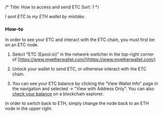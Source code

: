 /*
Title: How to access and send ETC
Sort: 1
*/

*I sent ETC to my ETH wallet by mistake.*

### How-to

In order to see your ETC and interact with the ETC chain, you must first be on an ETC node. 

1. Select "ETC (Epool.io)" in the network-switcher in the top-right corner of [https://www.myetherwallet.com/](https://www.myetherwallet.com/)

2. Unlock your wallet to send ETC, or otherwise interact with the ETC chain.

3. You can see your ETC balance by clicking the "View Wallet Info" page in the navigation and selected -> "View with Address Only". You can also [check your balance](https://myetherwallet.groovehq.com/knowledge_base/topics/how-do-i-check-the-balance-of-my-account) on a blockchain explorer.

In order to switch back to ETH, simply change the node back to an ETH node in the upper right. 

